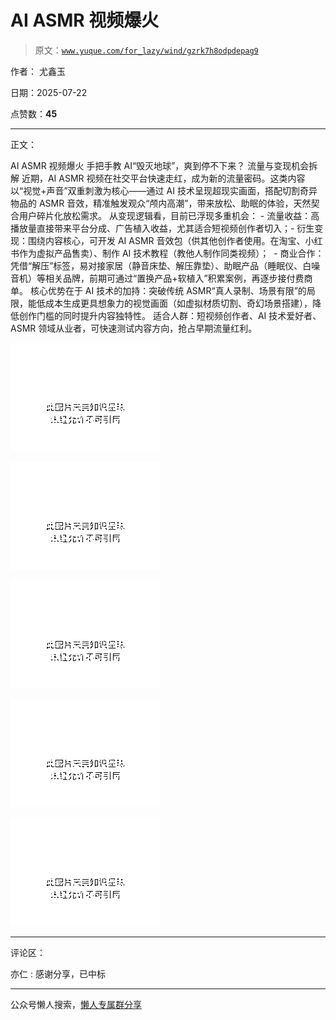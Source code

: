 # AI ASMR 视频爆火

> 原文：[`www.yuque.com/for_lazy/wind/gzrk7h8odpdepag9`](https://www.yuque.com/for_lazy/wind/gzrk7h8odpdepag9)

作者： 尤鑫玉

日期：2025-07-22

点赞数：**45**

* * *

正文：

AI ASMR 视频爆火 手把手教 AI“毁灭地球”，爽到停不下来？ 流量与变现机会拆解 近期，AI
ASMR 视频在社交平台快速走红，成为新的流量密码。这类内容以“视觉+声音”双重刺激为核心——通过 AI 技术呈现超现实画面，搭配切割奇异物品的 ASMR 音效，精准触发观众“颅内高潮”，带来放松、助眠的体验，天然契合用户碎片化放松需求。
从变现逻辑看，目前已浮现多重机会： - 流量收益：高播放量直接带来平台分成、广告植入收益，尤其适合短视频创作者切入； ​ - 衍生变现：围绕内容核心，可开发 AI ASMR 音效包（供其他创作者使用。在淘宝、小红书作为虚拟产品售卖）、制作 AI 技术教程（教他人制作同类视频）； ​ - 商业合作：凭借“解压”标签，易对接家居（静音床垫、解压靠垫）、助眠产品（睡眠仪、白噪音机）等相关品牌，前期可通过“置换产品+软植入”积累案例，再逐步接付费商单。
核心优势在于 AI 技术的加持：突破传统 ASMR“真人录制、场景有限”的局限，能低成本生成更具想象力的视觉画面（如虚拟材质切割、奇幻场景搭建），降低创作门槛的同时提升内容独特性。
适合人群：短视频创作者、AI 技术爱好者、ASMR 领域从业者，可快速测试内容方向，抢占早期流量红利。

![](img/4a42fb5daf0fbb7f7ef7948a7b05f1df.png "None")

![](img/6f21c5ef10b10f823d9b8b508feb0847.png "None")

![](img/a5a1f5e55f490b9c674b2d7895c53374.png "None")

![](img/02de637a12b1aa3974b8664bc26e074d.png "None")

![](img/21b548a533876b3cfd8b0a3eae068a0e.png "None")

* * *

评论区：

亦仁 : 感谢分享，已中标

* * *

公众号懒人搜索，[懒人专属群分享](https://lazybook.fun/#/blog/group)